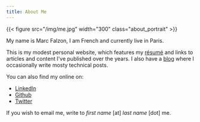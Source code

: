 ```yaml
---
title: About Me
---
```


{{< figure src="/img/me.jpg" width="300" class="about_portrait" >}}

My name is Marc Falzon, I am French and currently live in Paris.

This is my modest personal website, which features my [résumé][0] and links to articles and content I've published over the years.
I also have a [blog][1] where I occasionally write mosty technical posts.

You can also find my online on:

* [LinkedIn](https://www.linkedin.com/in/mfalzon)
* [Github](https://github.com/falzm)
* [Twitter](https://twitter.com/falzm)

If you wish to email me, write to *first name* [at] *last name* [dot] me.

[0]: /en/resume/
[1]: /en/post/
